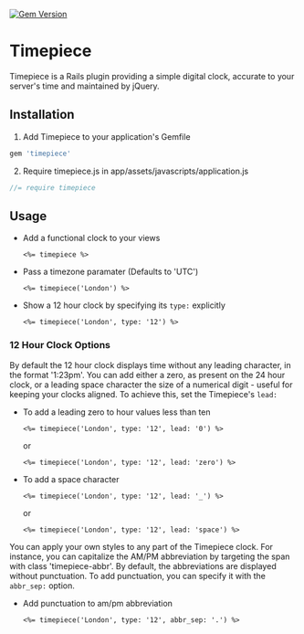[![Gem Version](https://badge.fury.io/rb/timepiece.svg)](http://badge.fury.io/rb/timepiece)

# Timepiece

Timepiece is a Rails plugin providing a simple digital clock, accurate to your server's time and maintained by jQuery.

## Installation

1. Add Timepiece to your application's Gemfile

  ```ruby
  gem 'timepiece'
  ```

2. Require timepiece.js in app/assets/javascripts/application.js

  ```javascript
  //= require timepiece
  ```

## Usage

* Add a functional clock to your views

  ```erb
  <%= timepiece %>
  ```

* Pass a timezone paramater (Defaults to 'UTC')

  ```erb
  <%= timepiece('London') %>
  ```

* Show a 12 hour clock by specifying its `type:` explicitly

  ```erb
  <%= timepiece('London', type: '12') %>
  ```

### 12 Hour Clock Options

By default the 12 hour clock displays time without any leading character, in the format '1:23pm'. You can add either a zero, as present on the 24 hour clock, or a leading space character the size of a numerical digit - useful for keeping your clocks aligned. To achieve this, set the Timepiece's `lead:`

* To add a leading zero to hour values less than ten

  ```erb
  <%= timepiece('London', type: '12', lead: '0') %>
  ```

  or
  
  ```erb
  <%= timepiece('London', type: '12', lead: 'zero') %>
  ```

* To add a space character

  ```erb
  <%= timepiece('London', type: '12', lead: '_') %>
  ```

  or

  ```erb
  <%= timepiece('London', type: '12', lead: 'space') %>
  ```

You can apply your own styles to any part of the Timepiece clock. For instance, you can capitalize the AM/PM abbreviation by targeting the span with class 'timepiece-abbr'. By default, the abbreviations are displayed without punctuation. To add punctuation, you can specify it with the `abbr_sep:` option.

* Add punctuation to am/pm abbreviation

  ```erb
  <%= timepiece('London', type: '12', abbr_sep: '.') %>
  ```
